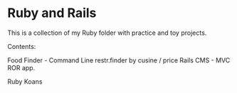 # Ruby and Rails


This is a collection of my Ruby folder with practice and toy projects. 

Contents:

Food Finder - Command Line restr.finder by cusine / price 
Rails CMS  - MVC ROR app.

Ruby Koans
